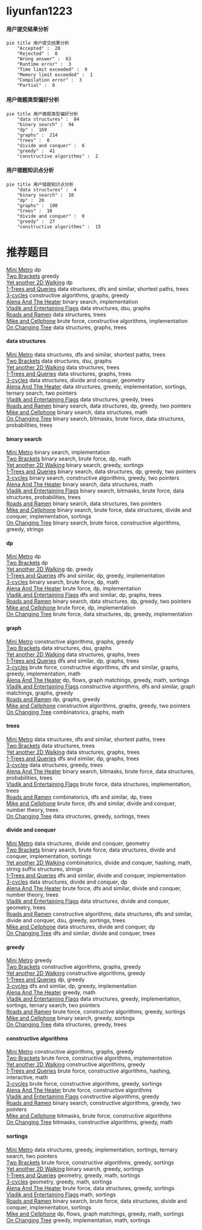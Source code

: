 # liyunfan1223
<!-- tabs:start -->
#### **用户提交结果分析**

```mermaid
pie title 用户提交结果分析
    "Accepted" :  20
    "Rejected" :  0
    "Wrong answer" :  63
    "Runtime error" :  3
    "Time limit exceeded" :  9
    "Memory limit exceeded" :  1
    "Compilation error" :  3
    "Partial" :  0
```
#### **用户做题类型偏好分析**

```mermaid
pie title 用户做题类型偏好分析
    "data structures" :  84
    "binary search" :  94
    "dp" :  169
    "graphs" :  214
    "trees" :  0
    "divide and conquer" :  6
    "greedy" :  41
    "constructive algorithms" :  2
```
#### **用户错题知识点分析**

```mermaid
pie title 用户错题知识点分析
    "data structures" :  4
    "binary search" :  10
    "dp" :  20
    "graphs" :  100
    "trees" :  10
    "divide and conquer" :  0
    "greedy" :  27
    "constructive algorithms" :  15
```
<!-- tabs:end -->
# 推荐题目
[Mini Metro](http://codeforces.com/problemset/problem/1007/E)		dp		  
[Two Brackets](http://codeforces.com/problemset/problem/1452/C)		greedy		  
[Yet another 2D Walking](http://codeforces.com/problemset/problem/1066/F)		dp		  
[1-Trees and Queries](http://codeforces.com/problemset/problem/1304/E)		data structures,
                        dfs and similar,
                        shortest paths,
                        trees		  
[3-cycles](http://codeforces.com/problemset/problem/41/E)		constructive algorithms,
                        graphs,
                        greedy		  
[Alena And The Heater](http://codeforces.com/problemset/problem/940/D)		binary search,
                        implementation		  
[Vladik and Entertaining Flags](http://codeforces.com/problemset/problem/811/E)		data structures,
                        dsu,
                        graphs		  
[Roads and Ramen](http://codeforces.com/problemset/problem/1413/F)		data structures,
                        trees		  
[Mike and Cellphone](http://codeforces.com/problemset/problem/689/A)		brute force,
                        constructive algorithms,
                        implementation		  
[On Changing Tree](http://codeforces.com/problemset/problem/396/C)		data structures,
                        graphs,
                        trees		  
<!-- tabs:start -->
#### **data structures**
[Mini Metro](http://codeforces.com/problemset/problem/1304/E)		data structures,
                        dfs and similar,
                        shortest paths,
                        trees		  
[Two Brackets](http://codeforces.com/problemset/problem/811/E)		data structures,
                        dsu,
                        graphs		  
[Yet another 2D Walking](http://codeforces.com/problemset/problem/1413/F)		data structures,
                        trees		  
[1-Trees and Queries](http://codeforces.com/problemset/problem/396/C)		data structures,
                        graphs,
                        trees		  
[3-cycles](http://codeforces.com/problemset/problem/429/D)		data structures,
                        divide and conquer,
                        geometry		  
[Alena And The Heater](http://codeforces.com/problemset/problem/1374/E2)		data structures,
                        greedy,
                        implementation,
                        sortings,
                        ternary search,
                        two pointers		  
[Vladik and Entertaining Flags](http://codeforces.com/problemset/problem/821/C)		data structures,
                        greedy,
                        trees		  
[Roads and Ramen](http://codeforces.com/problemset/problem/1492/C)		binary search,
                        data structures,
                        dp,
                        greedy,
                        two pointers		  
[Mike and Cellphone](http://codeforces.com/problemset/problem/1490/G)		binary search,
                        data structures,
                        math		  
[On Changing Tree](http://codeforces.com/problemset/problem/1479/D)		binary search,
                        bitmasks,
                        brute force,
                        data structures,
                        probabilities,
                        trees		  
#### **binary search**
[Mini Metro](http://codeforces.com/problemset/problem/940/D)		binary search,
                        implementation		  
[Two Brackets](http://codeforces.com/problemset/problem/817/C)		binary search,
                        brute force,
                        dp,
                        math		  
[Yet another 2D Walking](https://codeforces.com/contest/480/problem/A)		binary search,
                        greedy,
                        sortings		  
[1-Trees and Queries](http://codeforces.com/problemset/problem/1492/C)		binary search,
                        data structures,
                        dp,
                        greedy,
                        two pointers		  
[3-cycles](http://codeforces.com/problemset/problem/1463/D)		binary search,
                        constructive algorithms,
                        greedy,
                        two pointers		  
[Alena And The Heater](http://codeforces.com/problemset/problem/1490/G)		binary search,
                        data structures,
                        math		  
[Vladik and Entertaining Flags](http://codeforces.com/problemset/problem/1479/D)		binary search,
                        bitmasks,
                        brute force,
                        data structures,
                        probabilities,
                        trees		  
[Roads and Ramen](http://codeforces.com/problemset/problem/1436/E)		binary search,
                        data structures,
                        two pointers		  
[Mike and Cellphone](http://codeforces.com/problemset/problem/1461/D)		binary search,
                        brute force,
                        data structures,
                        divide and conquer,
                        implementation,
                        sortings		  
[On Changing Tree](http://codeforces.com/problemset/problem/1493/C)		binary search,
                        brute force,
                        constructive algorithms,
                        greedy,
                        strings		  
#### **dp**
[Mini Metro](http://codeforces.com/problemset/problem/1007/E)		dp		  
[Two Brackets](http://codeforces.com/problemset/problem/1066/F)		dp		  
[Yet another 2D Walking](http://codeforces.com/problemset/problem/1144/G)		dp,
                        greedy		  
[1-Trees and Queries](http://codeforces.com/problemset/problem/910/A)		dfs and similar,
                        dp,
                        greedy,
                        implementation		  
[3-cycles](http://codeforces.com/problemset/problem/817/C)		binary search,
                        brute force,
                        dp,
                        math		  
[Alena And The Heater](https://codeforces.com/contest/1457/problem/C)		brute force,
                        dp,
                        implementation		  
[Vladik and Entertaining Flags](http://codeforces.com/problemset/problem/835/F)		dfs and similar,
                        dp,
                        graphs,
                        trees		  
[Roads and Ramen](http://codeforces.com/problemset/problem/1492/C)		binary search,
                        data structures,
                        dp,
                        greedy,
                        two pointers		  
[Mike and Cellphone](https://codeforces.com/contest/1457/problem/C)		brute force,
                        dp,
                        implementation		  
[On Changing Tree](http://codeforces.com/problemset/problem/1491/C)		brute force,
                        data structures,
                        dp,
                        greedy,
                        implementation		  
#### **graph**
[Mini Metro](http://codeforces.com/problemset/problem/41/E)		constructive algorithms,
                        graphs,
                        greedy		  
[Two Brackets](http://codeforces.com/problemset/problem/811/E)		data structures,
                        dsu,
                        graphs		  
[Yet another 2D Walking](http://codeforces.com/problemset/problem/396/C)		data structures,
                        graphs,
                        trees		  
[1-Trees and Queries](http://codeforces.com/problemset/problem/835/F)		dfs and similar,
                        dp,
                        graphs,
                        trees		  
[3-cycles](http://codeforces.com/problemset/problem/1487/C)		brute force,
                        constructive algorithms,
                        dfs and similar,
                        graphs,
                        greedy,
                        implementation,
                        math		  
[Alena And The Heater](http://codeforces.com/problemset/problem/1437/C)		dp,
                        flows,
                        graph matchings,
                        greedy,
                        math,
                        sortings		  
[Vladik and Entertaining Flags](http://codeforces.com/problemset/problem/1470/D)		constructive algorithms,
                        dfs and similar,
                        graph matchings,
                        graphs,
                        greedy		  
[Roads and Ramen](http://codeforces.com/problemset/problem/1476/C)		dp,
                        graphs,
                        greedy		  
[Mike and Cellphone](http://codeforces.com/problemset/problem/1304/D)		constructive algorithms,
                        graphs,
                        greedy,
                        two pointers		  
[On Changing Tree](http://codeforces.com/problemset/problem/1475/C)		combinatorics,
                        graphs,
                        math		  
#### **trees**
[Mini Metro](http://codeforces.com/problemset/problem/1304/E)		data structures,
                        dfs and similar,
                        shortest paths,
                        trees		  
[Two Brackets](http://codeforces.com/problemset/problem/1413/F)		data structures,
                        trees		  
[Yet another 2D Walking](http://codeforces.com/problemset/problem/396/C)		data structures,
                        graphs,
                        trees		  
[1-Trees and Queries](http://codeforces.com/problemset/problem/835/F)		dfs and similar,
                        dp,
                        graphs,
                        trees		  
[3-cycles](http://codeforces.com/problemset/problem/821/C)		data structures,
                        greedy,
                        trees		  
[Alena And The Heater](http://codeforces.com/problemset/problem/1479/D)		binary search,
                        bitmasks,
                        brute force,
                        data structures,
                        probabilities,
                        trees		  
[Vladik and Entertaining Flags](http://codeforces.com/problemset/problem/1511/C)		brute force,
                        data structures,
                        implementation,
                        trees		  
[Roads and Ramen](http://codeforces.com/problemset/problem/1499/F)		combinatorics,
                        dfs and similar,
                        dp,
                        trees		  
[Mike and Cellphone](http://codeforces.com/problemset/problem/1491/E)		brute force,
                        dfs and similar,
                        divide and conquer,
                        number theory,
                        trees		  
[On Changing Tree](http://codeforces.com/problemset/problem/1466/D)		data structures,
                        greedy,
                        sortings,
                        trees		  
#### **divide and conquer**
[Mini Metro](http://codeforces.com/problemset/problem/429/D)		data structures,
                        divide and conquer,
                        geometry		  
[Two Brackets](http://codeforces.com/problemset/problem/1461/D)		binary search,
                        brute force,
                        data structures,
                        divide and conquer,
                        implementation,
                        sortings		  
[Yet another 2D Walking](http://codeforces.com/problemset/problem/1466/G)		combinatorics,
                        divide and conquer,
                        hashing,
                        math,
                        string suffix structures,
                        strings		  
[1-Trees and Queries](http://codeforces.com/problemset/problem/1490/D)		dfs and similar,
                        divide and conquer,
                        implementation		  
[3-cycles](https://codeforces.com/contest/1483/problem/C)		data structures,
                        divide and conquer,
                        dp		  
[Alena And The Heater](http://codeforces.com/problemset/problem/1491/E)		brute force,
                        dfs and similar,
                        divide and conquer,
                        number theory,
                        trees		  
[Vladik and Entertaining Flags](http://codeforces.com/problemset/problem/1303/G)		data structures,
                        divide and conquer,
                        geometry,
                        trees		  
[Roads and Ramen](http://codeforces.com/problemset/problem/1494/D)		constructive algorithms,
                        data structures,
                        dfs and similar,
                        divide and conquer,
                        dsu,
                        greedy,
                        sortings,
                        trees		  
[Mike and Cellphone](http://codeforces.com/problemset/problem/1482/E)		data structures,
                        divide and conquer,
                        dp		  
[On Changing Tree](http://codeforces.com/problemset/problem/566/C)		dfs and similar,
                        divide and conquer,
                        trees		  
#### **greedy**
[Mini Metro](http://codeforces.com/problemset/problem/1452/C)		greedy		  
[Two Brackets](http://codeforces.com/problemset/problem/41/E)		constructive algorithms,
                        graphs,
                        greedy		  
[Yet another 2D Walking](http://codeforces.com/problemset/problem/731/B)		constructive algorithms,
                        greedy		  
[1-Trees and Queries](http://codeforces.com/problemset/problem/1144/G)		dp,
                        greedy		  
[3-cycles](http://codeforces.com/problemset/problem/910/A)		dfs and similar,
                        dp,
                        greedy,
                        implementation		  
[Alena And The Heater](http://codeforces.com/problemset/problem/1203/B)		greedy,
                        math		  
[Vladik and Entertaining Flags](http://codeforces.com/problemset/problem/1374/E2)		data structures,
                        greedy,
                        implementation,
                        sortings,
                        ternary search,
                        two pointers		  
[Roads and Ramen](http://codeforces.com/problemset/problem/1305/A)		brute force,
                        constructive algorithms,
                        greedy,
                        sortings		  
[Mike and Cellphone](https://codeforces.com/contest/480/problem/A)		binary search,
                        greedy,
                        sortings		  
[On Changing Tree](http://codeforces.com/problemset/problem/821/C)		data structures,
                        greedy,
                        trees		  
#### **constructive algorithms**
[Mini Metro](http://codeforces.com/problemset/problem/41/E)		constructive algorithms,
                        graphs,
                        greedy		  
[Two Brackets](http://codeforces.com/problemset/problem/689/A)		brute force,
                        constructive algorithms,
                        implementation		  
[Yet another 2D Walking](http://codeforces.com/problemset/problem/731/B)		constructive algorithms,
                        greedy		  
[1-Trees and Queries](http://codeforces.com/problemset/problem/1286/C2)		brute force,
                        constructive algorithms,
                        hashing,
                        interactive,
                        math		  
[3-cycles](http://codeforces.com/problemset/problem/1305/A)		brute force,
                        constructive algorithms,
                        greedy,
                        sortings		  
[Alena And The Heater](http://codeforces.com/problemset/problem/632/B)		brute force,
                        constructive algorithms		  
[Vladik and Entertaining Flags](http://codeforces.com/problemset/problem/1493/A)		constructive algorithms,
                        greedy		  
[Roads and Ramen](http://codeforces.com/problemset/problem/1463/D)		binary search,
                        constructive algorithms,
                        greedy,
                        two pointers		  
[Mike and Cellphone](https://codeforces.com/contest/1456/problem/B)		bitmasks,
                        brute force,
                        constructive algorithms		  
[On Changing Tree](http://codeforces.com/problemset/problem/1492/D)		bitmasks,
                        constructive algorithms,
                        greedy,
                        math		  
#### **sortings**
[Mini Metro](http://codeforces.com/problemset/problem/1374/E2)		data structures,
                        greedy,
                        implementation,
                        sortings,
                        ternary search,
                        two pointers		  
[Two Brackets](http://codeforces.com/problemset/problem/1305/A)		brute force,
                        constructive algorithms,
                        greedy,
                        sortings		  
[Yet another 2D Walking](https://codeforces.com/contest/480/problem/A)		binary search,
                        greedy,
                        sortings		  
[1-Trees and Queries](https://codeforces.com/contest/1496/problem/C)		geometry,
                        greedy,
                        math,
                        sortings		  
[3-cycles](http://codeforces.com/problemset/problem/1495/A)		geometry,
                        greedy,
                        math,
                        sortings		  
[Alena And The Heater](http://codeforces.com/problemset/problem/1497/A)		brute force,
                        data structures,
                        greedy,
                        sortings		  
[Vladik and Entertaining Flags](http://codeforces.com/problemset/problem/1427/A)		math,
                        sortings		  
[Roads and Ramen](http://codeforces.com/problemset/problem/1461/D)		binary search,
                        brute force,
                        data structures,
                        divide and conquer,
                        implementation,
                        sortings		  
[Mike and Cellphone](http://codeforces.com/problemset/problem/1437/C)		dp,
                        flows,
                        graph matchings,
                        greedy,
                        math,
                        sortings		  
[On Changing Tree](http://codeforces.com/problemset/problem/1473/A)		greedy,
                        implementation,
                        math,
                        sortings		  
<!-- tabs:end -->
